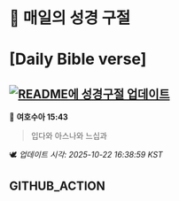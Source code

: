 # 🙏 매일의 성경 구절
# [Daily Bible verse]
## [![README에 성경구절 업데이트](https://github.com/DONGSUKA/first_test/actions/workflows/update-readme-bible.yml/badge.svg)](https://github.com/DONGSUKA/first_test/actions/workflows/update-readme-bible.yml)
<!-- START_BIBLE_VERSE -->
📖 **여호수아 15:43**
> 입다와 아스나와 느십과

🕊️ _업데이트 시각: 2025-10-22 16:38:59 KST_
  <!-- END_BIBLE_VERSE -->
## GITHUB_ACTION
